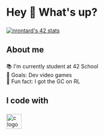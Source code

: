 <h1 align="left">Hey 👋 What's up?</h1>

###

<p align="left"><a href="https://github.com/oakoudad/badge42"><img src="https://badge.mediaplus.ma/greenbinary/nrontard?1337Badge=off&UM6P=off" alt="nrontard's 42 stats" /></a></p>

###

<h2 align="left">About me</h2>

###

<p align="left">📚 I'm currently student at 42 School<br>🎯 Goals: Dev video games<br>🎲 Fun fact: I got the GC on RL</p>

###

<h2 align="left">I code with</h2>

###

<div align="left">
  <img src="https://cdn.jsdelivr.net/gh/devicons/devicon/icons/c/c-original.svg" height="40" alt="c logo"  />
  <img width="12" />
</div>

###
